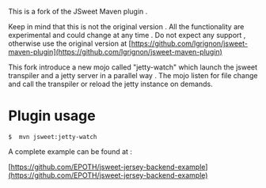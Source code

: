 This is a fork of the JSweet Maven plugin .

Keep in mind that this is not the original version .
All the functionality are experimental and could change at any time .
Do not expect any support , otherwise use the original version at [https://github.com/lgrignon/jsweet-maven-plugin](https://github.com/lgrignon/jsweet-maven-plugin)

This fork introduce a new mojo called "jetty-watch" which launch
the jsweet transpiler and a jetty server in a parallel way .
The mojo listen for file change and call the transpiler or reload the jetty instance on demands.

# Plugin usage

```
$  mvn jsweet:jetty-watch
```

A complete example can be found at :

[https://github.com/EPOTH/jsweet-jersey-backend-example](https://github.com/EPOTH/jsweet-jersey-backend-example)




